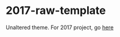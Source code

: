 # 2017-raw-template

Unaltered theme. For 2017 project, go [here](https://github.com/WriteSpeakCode/2017_conf)
